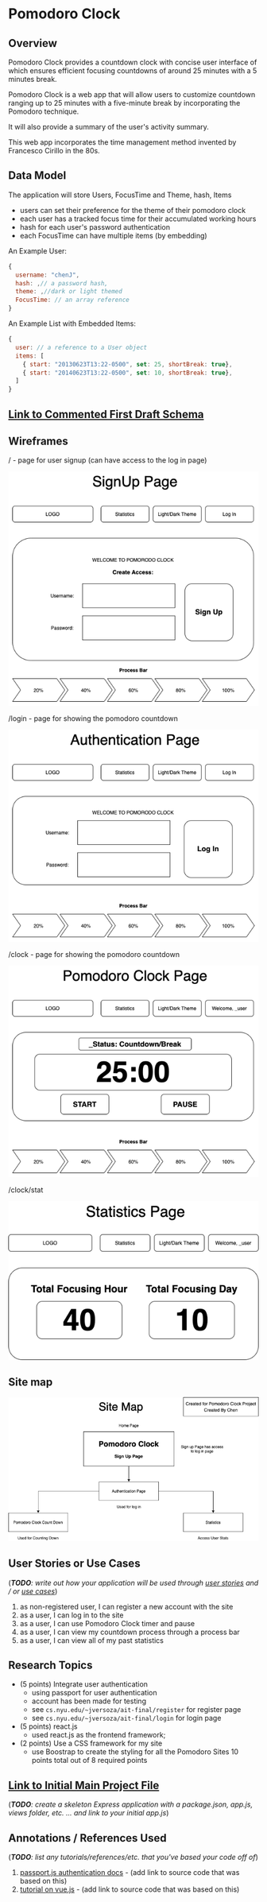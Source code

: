 # Pomodoro Clock

## Overview

Pomodoro Clock provides a countdown clock with concise user interface of which ensures efficient focusing countdowns of around 25 minutes with a 5 minutes break.

Pomodoro Clock is a web app that will allow users to customize countdown ranging up to 25 minutes with a five-minute break by incorporating the Pomodoro technique.

It will also provide a summary of the user's activity summary.

This web app incorporates the time management method invented by Francesco Cirillo in the 80s.

## Data Model

The application will store Users, FocusTime and Theme, hash, Items

* users can set their preference for the theme of their pomodoro clock
* each user has a tracked focus time for their accumulated working hours
* hash for each user's password authentication
* each FocusTime can have multiple items (by embedding)

An Example User:

```javascript
{
  username: "chenJ",
  hash: ,// a password hash,
  theme: ,//dark or light themed
  FocusTime: // an array reference
}
```

An Example List with Embedded Items:

```javascript
{
  user: // a reference to a User object
  items: [
    { start: "20130623T13:22-0500", set: 25, shortBreak: true},
    { start: "20140623T13:22-0500", set: 10, shortBreak: true},
  ]
}
```

## [Link to Commented First Draft Schema](db.js) 

## Wireframes

/ - page for user signup (can have access to the log in page)

![signup_page](documentation/sign_up.png)

/login - page for showing the pomodoro countdown

![authentication_page](documentation/authen.png)

/clock - page for showing the pomodoro countdown

![clock_wireframe](documentation/clock.png)

/clock/stat

![list](documentation/stat.png)

## Site map

![sitemap](documentation/sitemap.png)

## User Stories or Use Cases

(___TODO__: write out how your application will be used through [user stories](http://en.wikipedia.org/wiki/User_story#Format) and / or [use cases](https://www.mongodb.com/download-center?jmp=docs&_ga=1.47552679.1838903181.1489282706#previous)_)

1. as non-registered user, I can register a new account with the site
2. as a user, I can log in to the site
3. as a user, I can use Pomodoro Clock timer and pause
4. as a user, I can view my countdown process through a process bar
5. as a user, I can view all of my past statistics

## Research Topics

* (5 points) Integrate user authentication
    * using passport for user authentication
    * account has been made for testing
    * see <code>cs.nyu.edu/~jversoza/ait-final/register</code> for register page
    * see <code>cs.nyu.edu/~jversoza/ait-final/login</code> for login page
* (5 points) react.js
    * used react.js as the frontend framework;
* (2 points) Use a CSS framework for my site
    * use Boostrap to create the styling for all the Pomodoro Sites
10 points total out of 8 required points


## [Link to Initial Main Project File](app.js) 

(___TODO__: create a skeleton Express application with a package.json, app.js, views folder, etc. ... and link to your initial app.js_)

## Annotations / References Used

(___TODO__: list any tutorials/references/etc. that you've based your code off of_)

1. [passport.js authentication docs](http://passportjs.org/docs) - (add link to source code that was based on this)
2. [tutorial on vue.js](https://vuejs.org/v2/guide/) - (add link to source code that was based on this)

